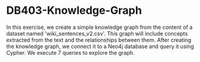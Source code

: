 # DB403-Knowledge-Graph
In this exercise, we create a simple knowledge graph from the content of a dataset named 'wiki_sentences_v2.csv'. This graph will include concepts extracted from the text and the relationships between them. After creating the knowledge graph, we connect it to a Neo4j database and query it using Cypher. We execute 7 queries to explore the graph.
